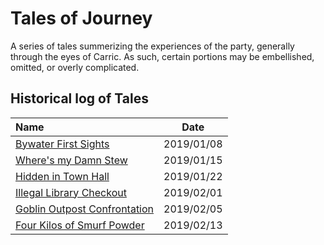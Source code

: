 # Tales of Journey
A series of tales summerizing the experiences of the party, generally through the eyes of Carric. As such, certain portions may be embellished, omitted, or overly complicated.


## Historical log of Tales

| Name | Date |
|:---- |:----:|
| [Bywater First Sights](bywater_first_sights.md) | 2019/01/08 |
| [Where's my Damn Stew](wheres_my_damn_stew.md) | 2019/01/15 |
| [Hidden in Town Hall](hidden_in_town_hall.md) | 2019/01/22 |
| [Illegal Library Checkout](illegal_library_checkout.md) | 2019/02/01 |
| [Goblin Outpost Confrontation](goblin_outpost_confrontation.md) | 2019/02/05 |
| [Four Kilos of Smurf Powder](four_kilos_of_smurf_powder.md) | 2019/02/13 |
